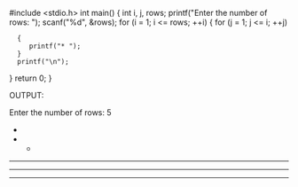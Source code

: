 
   #include <stdio.h>
   int main() 
   {
   int i, j, rows;
   printf("Enter the number of rows: ");
   scanf("%d", &rows);
   for (i = 1; i <= rows; ++i)
   {
      for (j = 1; j <= i; ++j)
      
      {
         printf("* ");
      }
      printf("\n");
   }
   return 0;
   }


OUTPUT:

Enter the number of rows: 5

* 
* * 
* * * 
* * * * 
* * * * * 
